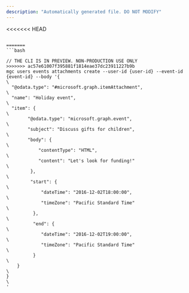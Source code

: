 ```yaml
---
description: "Automatically generated file. DO NOT MODIFY"
---
```


<<<<<<< HEAD
```cli

=======
```bash

// THE CLI IS IN PREVIEW. NON-PRODUCTION USE ONLY
>>>>>>> ac57e61007f395881f1814eae37dc23911227b9b
mgc users events attachments create --user-id {user-id} --event-id {event-id} --body '{\
  "@odata.type": "#microsoft.graph.itemAttachment",\
  "name": "Holiday event", \
  "item": {\
        "@odata.type": "microsoft.graph.event",\
        "subject": "Discuss gifts for children",\
        "body": {\
            "contentType": "HTML",\
            "content": "Let's look for funding!"\
         },\
         "start": {\
             "dateTime": "2016-12-02T18:00:00",\
             "timeZone": "Pacific Standard Time"\
          },\
          "end": {\
             "dateTime": "2016-12-02T19:00:00",\
             "timeZone": "Pacific Standard Time"\
          }\
    }\
}\
'

```